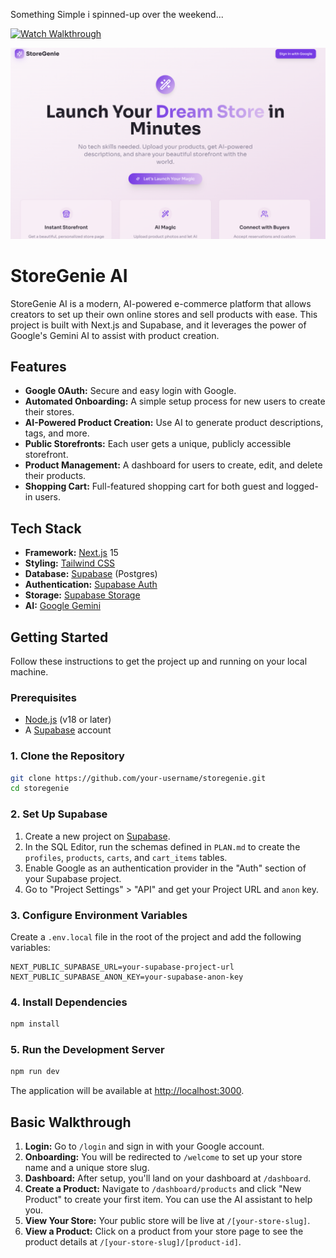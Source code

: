 Something Simple i spinned-up over the weekend... 

[![Watch Walkthrough](https://img.shields.io/badge/Watch%20Walkthrough%20-625df5?logo=loom&logoColor=white)](https://www.loom.com/share/51fd640b8aae4a2fa2a4c01a40174a2a?sid=da1fa74a-8dc9-4181-98a3-532ed36e6e51)


![DEMO SS](Landing%20Page.png)


# StoreGenie AI

StoreGenie AI is a modern, AI-powered e-commerce platform that allows creators to set up their own online stores and sell products with ease. This project is built with Next.js and Supabase, and it leverages the power of Google's Gemini AI to assist with product creation.

## Features

- **Google OAuth:** Secure and easy login with Google.
- **Automated Onboarding:** A simple setup process for new users to create their stores.
- **AI-Powered Product Creation:** Use AI to generate product descriptions, tags, and more.
- **Public Storefronts:** Each user gets a unique, publicly accessible storefront.
- **Product Management:** A dashboard for users to create, edit, and delete their products.
- **Shopping Cart:** Full-featured shopping cart for both guest and logged-in users.

## Tech Stack

- **Framework:** [Next.js](https://nextjs.org/) 15
- **Styling:** [Tailwind CSS](https://tailwindcss.com/)
- **Database:** [Supabase](https://supabase.io/) (Postgres)
- **Authentication:** [Supabase Auth](https://supabase.io/docs/guides/auth)
- **Storage:** [Supabase Storage](https://supabase.io/docs/guides/storage)
- **AI:** [Google Gemini](https://ai.google.dev/)

## Getting Started

Follow these instructions to get the project up and running on your local machine.

### Prerequisites

- [Node.js](https://nodejs.org/en/) (v18 or later)
- A [Supabase](https://supabase.io/) account

### 1. Clone the Repository

```bash
git clone https://github.com/your-username/storegenie.git
cd storegenie
```

### 2. Set Up Supabase

1.  Create a new project on [Supabase](https://supabase.io/).
2.  In the SQL Editor, run the schemas defined in `PLAN.md` to create the `profiles`, `products`, `carts`, and `cart_items` tables.
3.  Enable Google as an authentication provider in the "Auth" section of your Supabase project.
4.  Go to "Project Settings" > "API" and get your Project URL and `anon` key.

### 3. Configure Environment Variables

Create a `.env.local` file in the root of the project and add the following variables:

```
NEXT_PUBLIC_SUPABASE_URL=your-supabase-project-url
NEXT_PUBLIC_SUPABASE_ANON_KEY=your-supabase-anon-key
```

### 4. Install Dependencies

```bash
npm install
```

### 5. Run the Development Server

```bash
npm run dev
```

The application will be available at [http://localhost:3000](http://localhost:3000).

## Basic Walkthrough

1.  **Login:** Go to `/login` and sign in with your Google account.
2.  **Onboarding:** You will be redirected to `/welcome` to set up your store name and a unique store slug.
3.  **Dashboard:** After setup, you'll land on your dashboard at `/dashboard`.
4.  **Create a Product:** Navigate to `/dashboard/products` and click "New Product" to create your first item. You can use the AI assistant to help you.
5.  **View Your Store:** Your public store will be live at `/[your-store-slug]`.
6.  **View a Product:** Click on a product from your store page to see the product details at `/[your-store-slug]/[product-id]`.
